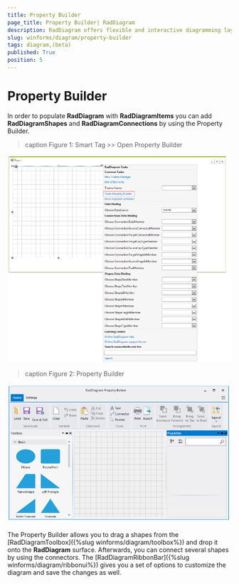 ```yaml
---
title: Property Builder
page_title: Property Builder| RadDiagram
description: RadDiagram offers flexible and interactive diagramming layouts for your rich data-visualization applications. 
slug: winforms/diagram/property-builder
tags: diagram,(beta)
published: True
position: 5 
---
```


# Property Builder

In order to populate __RadDiagram__ with __RadDiagramItems__ you can add __RadDiagramShapes__ and __RadDiagramConnections__ by using the Property Builder.

>caption Figure 1: Smart Tag >> Open Property Builder

![diagram-getting-started 002](images/diagram-getting-started002.png)

>caption Figure 2: Property Builder

![diagram-getting-started 003](images/diagram-getting-started003.png)

The Property Builder allows you to drag a shapes from the [RadDiagramToolbox]({%slug winforms/diagram/toolbox%}) and drop it onto the __RadDiagram__ surface. Afterwards, you can connect several shapes by using the connectors. The [RadDiagramRibbonBar]({%slug winforms/diagram/ribbonui%}) gives you a set of options to customize the diagram and save the changes as well.
      
 